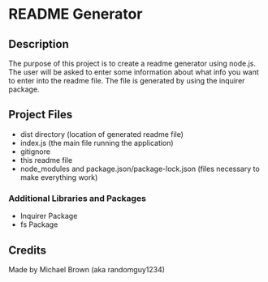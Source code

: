 # README Generator 

## Description
The purpose of this project is to create a readme generator using node.js. The
user will be asked to enter some information about what info you want to enter
into the readme file. The file is generated by using the inquirer package. 

## Project Files
- dist directory (location of generated readme file)
- index.js (the main file running the application)
- gitignore
- this readme file
- node_modules and package.json/package-lock.json (files necessary to make everything work)


### Additional Libraries and Packages
- Inquirer Package
- fs Package

## Credits
Made by Michael Brown (aka randomguy1234)